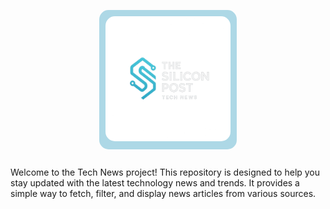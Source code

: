 <div style="text-align: center;">
  <p style="background: lightblue; display: inline-block; border-radius: 15px; padding: 10px;">
    <img src="docs/logo.png" alt="Project Logo" width="200" style="border-radius: 15px;">
  </p>
</div>

Welcome to the Tech News project! This repository is designed to help you stay updated with the latest technology news and trends. It provides a simple way to fetch, filter, and display news articles from various sources.

